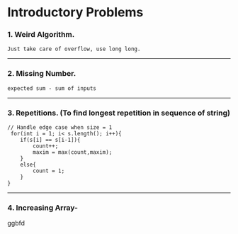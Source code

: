 # Introductory Problems

### 1. Weird Algorithm.
    Just take care of overflow, use long long.
  ---
### 2. Missing Number.
    expected sum - sum of inputs
---
### 3. Repetitions. (To find longest repetition in sequence of string)
    // Handle edge case when size = 1
     for(int i = 1; i< s.length(); i++){
        if(s[i] == s[i-1]){
            count++;
            maxim = max(count,maxim);
        }
        else{
            count = 1;
        }
    }
---
### 4. Increasing Array-
  ggbfd


